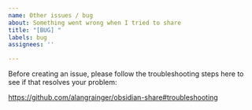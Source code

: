 ```yaml
---
name: Other issues / bug
about: Something went wrong when I tried to share
title: "[BUG] "
labels: bug
assignees: ''

---
```


Before creating an issue, please follow the troubleshooting steps here to see if that resolves your problem:

https://github.com/alangrainger/obsidian-share#troubleshooting

